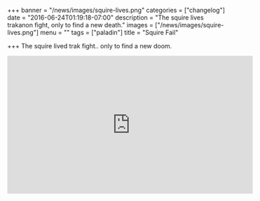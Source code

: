 +++
banner = "/news/images/squire-lives.png"
categories = ["changelog"]
date = "2016-06-24T01:19:18-07:00"
description = "The squire lives trakanon fight, only to find a new death."
images = ["/news/images/squire-lives.png"]
menu = ""
tags = ["paladin"]
title = "Squire Fail"

+++
The squire lived trak fight.. only to find a new doom.
<!--more-->
<iframe width="560" height="315" src="https://www.youtube.com/embed/H7qDqUbQpuo" frameborder="0" allowfullscreen></iframe>